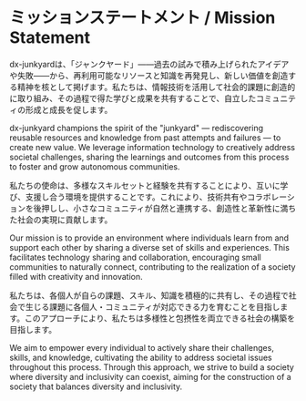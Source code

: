 # ミッションステートメント / Mission Statement

dx-junkyardは、「ジャンクヤード」――過去の試みで積み上げられたアイデアや失敗――から、再利用可能なリソースと知識を再発見し、新しい価値を創造する精神を核として掲げます。私たちは、情報技術を活用して社会的課題に創造的に取り組み、その過程で得た学びと成果を共有することで、自立したコミュニティの形成と成長を促します。

dx-junkyard champions the spirit of the "junkyard" — rediscovering reusable resources and knowledge from past attempts and failures — to create new value. We leverage information technology to creatively address societal challenges, sharing the learnings and outcomes from this process to foster and grow autonomous communities.

私たちの使命は、多様なスキルセットと経験を共有することにより、互いに学び、支援し合う環境を提供することです。これにより、技術共有やコラボレーションを後押しし、小さなコミュニティが自然と連携する、創造性と革新性に満ちた社会の実現に貢献します。

Our mission is to provide an environment where individuals learn from and support each other by sharing a diverse set of skills and experiences. This facilitates technology sharing and collaboration, encouraging small communities to naturally connect, contributing to the realization of a society filled with creativity and innovation.

私たちは、各個人が自らの課題、スキル、知識を積極的に共有し、その過程で社会で生じる課題に各個人・コミュニティが対応できる力を育むことを目指します。このアプローチにより、私たちは多様性と包摂性を両立できる社会の構築を目指します。

We aim to empower every individual to actively share their challenges, skills, and knowledge, cultivating the ability to address societal issues throughout this process. Through this approach, we strive to build a society where diversity and inclusivity can coexist, aiming for the construction of a society that balances diversity and inclusivity.

